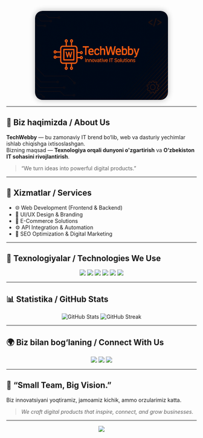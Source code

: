 <p align="center">
  <img src="https://raw.githubusercontent.com/TechWebby/techwebby/main/techWebby.png" width="70%" style="border-radius: 20px; box-shadow: 0 0 15px rgba(0,0,0,0.3);">
</p>
<!-- TechWebby GitHub Profile README -->



---

## 🌟 Biz haqimizda / About Us
**TechWebby** — bu zamonaviy IT brend bo‘lib, web va dasturiy yechimlar ishlab chiqishga ixtisoslashgan.  
Bizning maqsad — **Texnologiya orqali dunyoni o'zgartirish** va **O‘zbekiston IT sohasini rivojlantirish**.

> “We turn ideas into powerful digital products.”

---

## 💼 Xizmatlar / Services
- 🌐 Web Development (Frontend & Backend)
- 🎨 UI/UX Design & Branding
- 🛒 E-Commerce Solutions
- ⚙️ API Integration & Automation
- 🚀 SEO Optimization & Digital Marketing

---

## 🧠 Texnologiyalar / Technologies We Use

<p align="center">
  <img src="https://img.shields.io/badge/HTML5-E34F26?style=for-the-badge&logo=html5&logoColor=white"/>
  <img src="https://img.shields.io/badge/CSS3-1572B6?style=for-the-badge&logo=css3&logoColor=white"/>
  <img src="https://img.shields.io/badge/TailwindCSS-38B2AC?style=for-the-badge&logo=tailwind-css&logoColor=white"/>
  <img src="https://img.shields.io/badge/JavaScript-F7DF1E?style=for-the-badge&logo=javascript&logoColor=black"/>
  <img src="https://img.shields.io/badge/React-61DAFB?style=for-the-badge&logo=react&logoColor=black"/>
  <img src="https://img.shields.io/badge/PHP-777BB4?style=for-the-badge&logo=php&logoColor=white"/>
</p>

---

## 📊 Statistika / GitHub Stats
<p align="center">
  <img src="https://github-readme-stats.vercel.app/api?username=TechWebby&show_icons=true&theme=tokyonight" alt="GitHub Stats" height="160px"/>
  <img src="https://github-readme-streak-stats.herokuapp.com/?user=TechWebby&theme=tokyonight" alt="GitHub Streak" height="160px"/>
</p>

---

## 🌍 Biz bilan bog‘laning / Connect With Us
<p align="center">
  <a href="https://t.me/TechWebby"><img src="https://img.shields.io/badge/Telegram-0088cc?style=for-the-badge&logo=telegram&logoColor=white" /></a>
  <a href="mailto:info@techwebby.com"><img src="https://img.shields.io/badge/Email-FF4B4B?style=for-the-badge&logo=gmail&logoColor=white" /></a>
  <a href="https://github.com/TechWebby"><img src="https://img.shields.io/badge/GitHub-181717?style=for-the-badge&logo=github&logoColor=white" /></a>
</p>

---

## 💬 “Small Team, Big Vision.”
Biz innovatsiyani yoqtiramiz, jamoamiz kichik, ammo orzularimiz katta.  
> *We craft digital products that inspire, connect, and grow businesses.*

---

<p align="center">
  <img src="https://capsule-render.vercel.app/api?type=waving&color=0:00C6FF,100:0072FF&height=120&section=footer"/>
</p>
